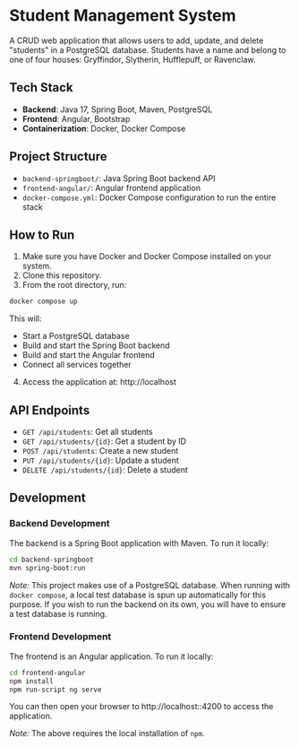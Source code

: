 # Student Management System

A CRUD web application that allows users to add, update, and delete "students" in a PostgreSQL database. Students have a name and belong to one of four houses: Gryffindor, Slytherin, Hufflepuff, or Ravenclaw.

## Tech Stack

- **Backend**: Java 17, Spring Boot, Maven, PostgreSQL
- **Frontend**: Angular, Bootstrap
- **Containerization**: Docker, Docker Compose

## Project Structure

- `backend-springboot/`: Java Spring Boot backend API
- `frontend-angular/`: Angular frontend application
- `docker-compose.yml`: Docker Compose configuration to run the entire stack

## How to Run

1. Make sure you have Docker and Docker Compose installed on your system.
2. Clone this repository.
3. From the root directory, run:

```bash
docker compose up
```

This will:
- Start a PostgreSQL database
- Build and start the Spring Boot backend
- Build and start the Angular frontend
- Connect all services together

4. Access the application at: http://localhost

## API Endpoints

- `GET /api/students`: Get all students
- `GET /api/students/{id}`: Get a student by ID
- `POST /api/students`: Create a new student
- `PUT /api/students/{id}`: Update a student
- `DELETE /api/students/{id}`: Delete a student

## Development

### Backend Development

The backend is a Spring Boot application with Maven. To run it locally:

```bash
cd backend-springboot
mvn spring-boot:run
```

*Note:* This project makes use of a PostgreSQL database. When running with `docker compose`, a local test database is spun up automatically for this purpose. If you wish to run the backend on its own, you will have to ensure a test database is running.

### Frontend Development

The frontend is an Angular application. To run it locally:

```bash
cd frontend-angular
npm install
npm run-script ng serve
```

You can then open your browser to http://localhost::4200 to access the application.

*Note:* The above requires the local installation of `npm`.
